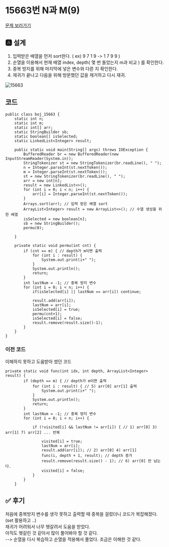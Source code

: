 # 15663번 N과 M(9)

[문제 보러가기](https://www.acmicpc.net/problem/15663)

## 🅰 설계

1. 입력받은 배열을 먼저 sort한다. ( ex) 9 7 1 9 -> 1 7 9 9 )
2. 순열을 이용해서 현재 배열 index, depth( 몇 번 돌았는지 m과 비교 ) 를 확인한다.
3. 중복 방지를 위해 마지막에 넣은 변수와 다른 지 확인한다.
4. 재귀가 끝나고 다음을 위해 방문했던 값을 제거하고 다시 재귀.

![15663](https://media.discordapp.net/attachments/363682044208873480/808273975691968512/image.png)

## 코드

```
public class boj_15663 {
	static int n;
	static int m;
	static int[] arr;
	static StringBuilder sb;
	static boolean[] isSelected;
	static LinkedList<Integer> result;

	public static void main(String[] args) throws IOException {
		BufferedReader br = new BufferedReader(new InputStreamReader(System.in));
		StringTokenizer st = new StringTokenizer(br.readLine(), " ");
		n = Integer.parseInt(st.nextToken());
		m = Integer.parseInt(st.nextToken());
		st = new StringTokenizer(br.readLine(), " ");
		arr = new int[n];
		result = new LinkedList<>();
		for (int i = 0; i < n; i++) {
			arr[i] = Integer.parseInt(st.nextToken());
		}
		Arrays.sort(arr); // 입력 받은 배열 sort
		ArrayList<Integer> result = new ArrayList<>(); // 수열 생성을 위한 배열 
		isSelected = new boolean[n]; 
		sb = new StringBuilder(); 
		permu(0);
		
	}

	private static void permu(int cnt) {
		if (cnt == m) { // depth가 m이면 출력 
			for (int i : result) { 
				System.out.print(i+" ");
			}
			System.out.println();
			return;
		}
		int lastNum = -1; // 중복 방지 변수
		for (int i = 0; i < n; i++) {
			if(isSelected[i] || lastNum == arr[i]) continue;
			
			result.add(arr[i]);
			lastNum = arr[i];
			isSelected[i] = true;
			permu(cnt+1);
			isSelected[i] = false;
			result.remove(result.size()-1);
		}
	}
}
```

### 이전 코드
이해하지 못하고 도움받아 썼던 코드
```
private static void func(int idx, int depth, ArrayList<Integer> result) {
		if (depth == m) { // depth가 m이면 출력 
			for (int i : result) { // 5) arr[0] arr[1] 출력
				System.out.print(i+" ");
			}
			System.out.println();
			return;
		}
		int lastNum = -1; // 중복 방지 변수
		for (int i = 0; i < n; i++) {
			
			if (!visited[i] && lastNum != arr[i]) { // 1) arr[0] 3) arr[1] 7) arr[2] ... 반복
					
				visited[i] = true;
				lastNum = arr[i];
				result.add(arr[i]); // 2) arr[0] 4) arr[1]
				func(i, depth + 1, result); // depth 증가
				result.remove(result.size() - 1); // 6) arr[0] 만 남는다. 
				visited[i] = false;
			}
		}
	}
```

## ✅ 후기

처음에 중복방지 변수를 생각 못하고 출력할 때 중복을 걸렀더니 코드가 복잡해졌다.(set 활용하고 ..)  
재귀가 어려워서 너무 헷갈려서 도움을 받았다.   
아직도 헷갈린 것 같아서 많이 풀어봐야 할 것 같다.  
--> 순열을 다시 복습하고 순열을 적용해서 풀었다. 조금은 이해한 것 같다.